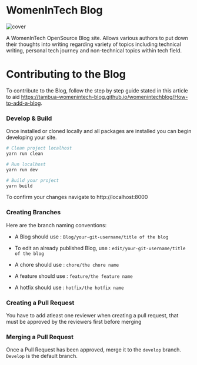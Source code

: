 # WomenInTech Blog

![cover](https://user-images.githubusercontent.com/39112051/113208193-2e934180-927a-11eb-8346-8d8721e65a23.png)


A WomenInTech OpenSource Blog site. Allows various authors to put down their thoughts into writing
regarding variety of topics including technical writing, personal tech journey and non-technical topics within tech field.


# Contributing to the Blog

To contribute to the Blog, follow the step by step guide stated in this article to aid https://tambua-womenintech-blog.github.io/womenintechblog/How-to-add-a-blog.


### Develop & Build

Once installed or cloned locally and all packages are installed you can begin developing your site.

```sh
# Clean project localhost
yarn run clean

# Run localhost
yarn run dev

# Build your project
yarn build
```

To confirm your changes navigate to
http://localhost:8000

### Creating Branches

Here are the branch naming conventions:

* A Blog should use : `Blog/your-git-username/title of the blog`  

* To edit an already published Blog, use : `edit/your-git-username/title of the blog`

* A chore should use : `chore/the chore name`

* A feature should use : `feature/the feature name`

* A hotfix should use :  `hotfix/the hotfix name`

### Creating a Pull Request

You have to add atleast one reviewer when creating a pull request, that must be approved by the reviewers first before merging

### Merging a Pull Request

Once a Pull Request has been approved, merge it to the `develop` branch. 
`Develop` is the default branch. 
